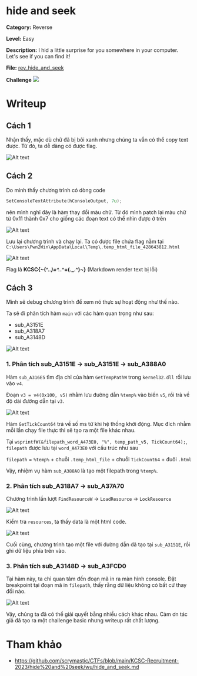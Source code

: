 # hide and seek

**Category:** Reverse

**Level:** Easy
<!-- **Solves:** 23 -->

**Description:** I hid a little surprise for you somewhere in your computer. Let's see if you can find it!

**File:** [rev_hide_and_seek](./_/rev_hide_and_seek.rar)

**Challenge** ![](./_/Screenshot%202023-12-16%20172823.png)

# Writeup

## Cách 1
Nhận thấy, mặc dù chữ đã bị bôi xanh nhưng chúng ta vẫn có thể copy text được. Từ đó, ta dễ dàng có được flag. 

![Alt text](./images/image-2.png)

## Cách 2

Do mình thấy chương trình có dòng code
```cpp
SetConsoleTextAttribute(hConsoleOutput, 7u);
```
nên mình nghĩ đây là hàm thay đổi màu chữ. Từ đó mình patch lại màu chữ từ 0x11 thành 0x7 cho giống các đoạn text có thể nhìn được ở trên

![Alt text](./images/image-1.png)

Lưu lại chương trình và chạy lại. Ta có được file chứa flag nằm tại `C:\Users\Pwn2Win\AppData\Local\Temp\.temp_html_file_428643812.html`

![Alt text](./images/image.png)

Flag là **KCSC{~(^._.)=^._.^=(._.^)~}** (Markdown render text bị lỗi)

## Cách 3

Mình sẽ debug chương trình để xem nó thực sự hoạt động như thế nào. 

Ta sẽ đi phân tích hàm `main` với các hàm quan trọng như sau: 
- sub_A3151E
- sub_A318A7
- sub_A3148D

![Alt text](./images/image3-1.png)

### 1. Phân tích sub_A3151E $\to$ sub_A3151E $\to$ sub_A388A0

Hàm `sub_A316E5` tìm địa chỉ của hàm `GetTempPathW` trong `kernel32.dll` rồi lưu vào `v4`. 

Đoạn `v3 = v4(0x100, v5)` nhằm lưu đường dẫn `%temp%` vào biến `v5`, rồi trả về độ dài đường dẫn tại `v3`.

![Alt text](./images/image3.png)

Hàm `GetTickCount64` trả về số ms từ khi hệ thống khởi động. Mục đích nhằm mỗi lần chạy file thực thi sẽ tạo ra một file khác nhau. 

Tại `wsprintfW(&filepath_word_A473E0, "%", temp_path_v5, TickCount64);`, `filepath` được lưu tại `word_A473E0` với cấu trúc như sau 

`filepath` = `%temp%` + chuỗi `.temp_html_file` + chuỗi `TickCount64` + đuôi `.html`

Vậy, nhiệm vụ hàm `sub_A388A0` là tạo một filepath trong `%temp%`. 

### 2. Phân tích sub_A318A7 $\to$ sub_A37A70

Chương trình lần lượt `FindResourceW` $\to$ `LoadResource` $\to$ `LockResource`

![Alt text](./images/image3-3.png)

Kiểm tra `resources`, ta thấy data là một html code.  

![Alt text](./images/image3-2.png)

Cuối cùng, chương trình tạo một file với đường dẫn đã tạo tại `sub_A3151E`, rồi ghi dữ liệu phía trên vào. 

### 3. Phân tích sub_A3148D $\to$ sub_A3FCD0

Tại hàm này, ta chỉ quan tâm đến đoạn mã in ra màn hình console. Đặt breakpoint tại đoạn mã in `filepath`, thấy rằng dữ liệu không có bất cứ thay đổi nào. 

![Alt text](./images/image3-4.png)

Vậy, chúng ta đã có thể giải quyết bằng nhiều cách khác nhau. Cảm ơn tác giả đã tạo ra một challenge basic nhưng writeup rất chất lượng. 

# Tham khảo
- https://github.com/scrymastic/CTFs/blob/main/KCSC-Recruitment-2023/hide%20and%20seek/wu/hide_and_seek.md

